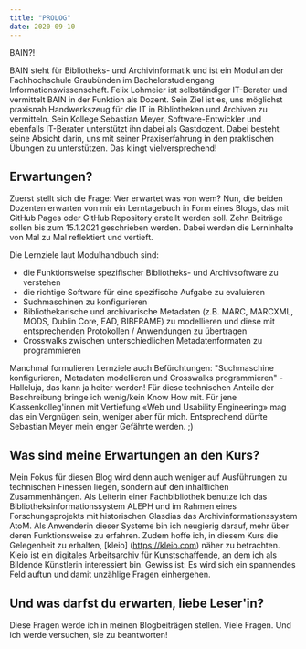 ```yaml
---
title: "PROLOG"
date: 2020-09-10
---
```


BAIN?!

BAIN steht für Bibliotheks- und Archivinformatik und ist ein Modul an der Fachhochschule Graubünden im Bachelorstudiengang Informationswissenschaft. Felix Lohmeier ist selbständiger IT-Berater und vermittelt BAIN in der Funktion als Dozent. Sein Ziel ist es, uns möglichst praxisnah Handwerkszeug für die IT in Bibliotheken und Archiven zu vermitteln. Sein Kollege Sebastian Meyer, Software-Entwickler und ebenfalls IT-Berater unterstützt ihn dabei als Gastdozent. Dabei besteht seine Absicht darin, uns mit seiner Praxiserfahrung in den praktischen Übungen zu unterstützen. Das klingt vielversprechend!

## Erwartungen?

Zuerst stellt sich die Frage: Wer erwartet was von wem? Nun, die beiden Dozenten erwarten von mir ein Lerntagebuch in Form eines Blogs, das mit GitHub Pages oder GitHub Repository erstellt werden soll. Zehn Beiträge sollen bis zum 15.1.2021 geschrieben werden. Dabei werden die Lerninhalte von Mal zu Mal reflektiert und vertieft.

Die Lernziele laut Modulhandbuch sind:
- die Funktionsweise spezifischer Bibliotheks- und Archivsoftware zu verstehen
- die richtige Software für eine spezifische Aufgabe zu evaluieren
- Suchmaschinen zu konfigurieren
- Bibliothekarische und archivarische Metadaten (z.B. MARC, MARCXML, MODS, Dublin Core, EAD, BIBFRAME) zu modellieren und diese mit entsprechenden Protokollen / Anwendungen zu übertragen
- Crosswalks zwischen unterschiedlichen Metadatenformaten zu programmieren

Manchmal formulieren Lernziele auch Befürchtungen: "Suchmaschine konfigurieren, Metadaten modellieren und Crosswalks programmieren" - Halleluja, das kann ja heiter werden! Für diese technischen Anteile der Beschreibung bringe ich wenig/kein Know How mit. Für jene Klassenkolleg'innen mit Vertiefung «Web und Usability Engineering» mag das ein Vergnügen sein, weniger aber für mich. Entsprechend dürfte Sebastian Meyer mein enger Gefährte werden. ;)

## Was sind meine Erwartungen an den Kurs?

Mein Fokus für diesen Blog wird denn auch weniger auf Ausführungen zu technischen Finessen liegen, sondern auf den inhaltlichen Zusammenhängen. Als Leiterin einer Fachbibliothek benutze ich das Bibliotheksinformationssystem ALEPH und im Rahmen eines Forschungsprojekts mit historischen Glasdias das Archivinformationssystem AtoM. Als Anwenderin dieser Systeme bin ich neugierig darauf, mehr über deren Funktionsweise zu erfahren. Zudem hoffe ich, in diesem Kurs die Gelegenheit zu erhalten, [kleio] (https://kleio.com) näher zu betrachten. Kleio ist ein digitales Arbeitsarchiv für Kunstschaffende, an dem ich als Bildende Künstlerin interessiert bin. Gewiss ist: Es wird sich ein spannendes Feld auftun und damit unzählige Fragen einhergehen. 

## Und was darfst du erwarten, liebe Leser'in?

Diese Fragen werde ich in meinen Blogbeiträgen stellen. Viele Fragen. Und ich werde versuchen, sie zu beantworten!



